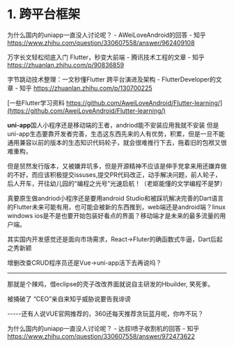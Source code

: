 # 1. 跨平台框架



为什么国内的uniapp一直没人讨论呢？ - AWeiLoveAndroid的回答 - 知乎 https://www.zhihu.com/question/330607558/answer/962409108




万字长文轻松彻底入门 Flutter，秒变大前端 - 腾讯技术工程的文章 - 知乎 https://zhuanlan.zhihu.com/p/90836859

字节跳动技术整理：一文秒懂Flutter 跨平台演进及架构 - FlutterDeveloper的文章 - 知乎 https://zhuanlan.zhihu.com/p/130700225



[一些Flutter学习资料 https://github.com/AweiLoveAndroid/Flutter-learning/](https://github.com/AweiLoveAndroid/Flutter-learning/)



**uni-app**国人小程序还是移动端的王者，andriod能不安装应用我就不安装
但是uni-app生态要靠开发者完善，生态这东西先来的人有优势，积累，但是一旦不能通用兼容以前的版本的生态知识代码轮子，就会很难推行下去，拖着旧的包袱又很难重构，

但是贸然发行版本，又被嫌弃坑多，但是开源精神不应该是伸手党拿来用还嫌弃做的不好，而应该积极提交issuses,提交PR代码改正，动手解决问题，前人轮子，后人开车，开往幼儿园的“编程之光号”光速启航！（老妪能懂的文学编程不是梦）



真要原生做andriod小程序还是要用android Studio和被踩坑解决完善的Dart语言的Flutter未来可能有用，也可能会被新的东西推到，web端还是android端？linux windows ios是不是也要开始包装好看点的界面？移动端才是未来的最多流量的用户端。


其实国内开发感觉还是面向市场需求，React->Fluter的确函数式牛逼，Dart后起之秀新颖

增删改查CRUD程序员还是Vue->uni-app活下去再说吗？

--------------------------------------------------------------------------------------------

那就是个辣鸡，借eclipse的壳子改改界面就说自主研发的Hbuilder, 笑死爹。

被捅破了 “CEO”亲自来知乎威胁说要告我诽谤

-----还有人说VUE官网推荐的，360还每天推荐贪玩蓝月呢，你咋不玩？

为什么国内的uniapp一直没人讨论呢？ - 达叔l喷子收割机的回答 - 知乎 https://www.zhihu.com/question/330607558/answer/972473622




























































































